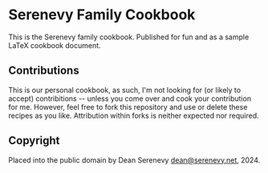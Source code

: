 
Serenevy Family Cookbook
========================

This is the Serenevy family cookbook. Published for fun and as a sample LaTeX
cookbook document.


Contributions
-------------

This is our personal cookbook, as such, I'm not looking for (or likely to accept)
contribitions -- unless you come over and cook your contribution for me. However,
feel free to fork this repository and use or delete these recipes as you like.
Attribution within forks is neither expected nor required.


Copyright
---------

Placed into the public domain by Dean Serenevy <dean@serenevy.net>, 2024.
